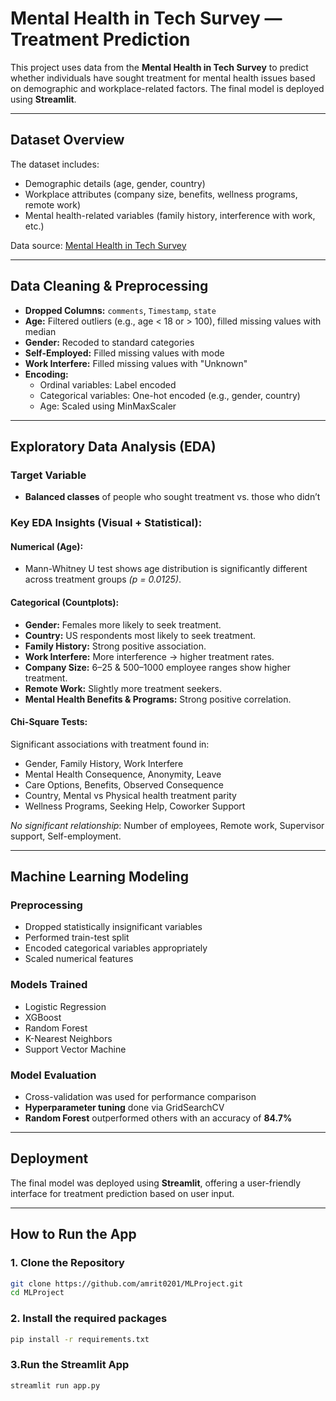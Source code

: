 #  Mental Health in Tech Survey — Treatment Prediction

This project uses data from the **Mental Health in Tech Survey** to predict whether individuals have sought treatment for mental health issues based on demographic and workplace-related factors. The final model is deployed using **Streamlit**.

---

##  Dataset Overview

The dataset includes:
- Demographic details (age, gender, country)
- Workplace attributes (company size, benefits, wellness programs, remote work)
- Mental health-related variables (family history, interference with work, etc.)

Data source: [Mental Health in Tech Survey](https://www.kaggle.com/osmi/mental-health-in-tech-survey)

---

##  Data Cleaning & Preprocessing

- **Dropped Columns:** `comments`, `Timestamp`, `state`
- **Age:** Filtered outliers (e.g., age < 18 or > 100), filled missing values with median
- **Gender:** Recoded to standard categories
- **Self-Employed:** Filled missing values with mode
- **Work Interfere:** Filled missing values with "Unknown"
- **Encoding:**
  - Ordinal variables: Label encoded
  - Categorical variables: One-hot encoded (e.g., gender, country)
  - Age: Scaled using MinMaxScaler

---

##  Exploratory Data Analysis (EDA)

###  Target Variable
- **Balanced classes** of people who sought treatment vs. those who didn’t

###  Key EDA Insights (Visual + Statistical):

#### Numerical (Age):
- Mann-Whitney U test shows age distribution is significantly different across treatment groups *(p = 0.0125)*.

#### Categorical (Countplots):
- **Gender:** Females more likely to seek treatment.
- **Country:** US respondents most likely to seek treatment.
- **Family History:** Strong positive association.
- **Work Interfere:** More interference → higher treatment rates.
- **Company Size:** 6–25 & 500–1000 employee ranges show higher treatment.
- **Remote Work:** Slightly more treatment seekers.
- **Mental Health Benefits & Programs:** Strong positive correlation.

#### Chi-Square Tests:
Significant associations with treatment found in:
- Gender, Family History, Work Interfere
- Mental Health Consequence, Anonymity, Leave
- Care Options, Benefits, Observed Consequence
- Country, Mental vs Physical health treatment parity
- Wellness Programs, Seeking Help, Coworker Support

*No significant relationship*: Number of employees, Remote work, Supervisor support, Self-employment.

---

##  Machine Learning Modeling

###  Preprocessing
- Dropped statistically insignificant variables
- Performed train-test split
- Encoded categorical variables appropriately
- Scaled numerical features

###  Models Trained
- Logistic Regression
- XGBoost
- Random Forest
- K-Nearest Neighbors
- Support Vector Machine

###  Model Evaluation
- Cross-validation was used for performance comparison
- **Hyperparameter tuning** done via GridSearchCV
- **Random Forest** outperformed others with an accuracy of **84.7%**

---

##  Deployment

The final model was deployed using **Streamlit**, offering a user-friendly interface for treatment prediction based on user input.

---

##  How to Run the App

### 1. Clone the Repository

```bash
git clone https://github.com/amrit0201/MLProject.git
cd MLProject

```

### 2. Install the required packages

```bash
pip install -r requirements.txt
```

### 3.Run the Streamlit App 

```bash
streamlit run app.py
```
